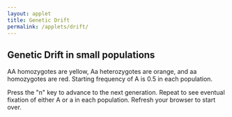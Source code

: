 ```yaml
---
layout: applet
title: Genetic Drift
permalink: /applets/drift/
---
```


## Genetic Drift in small populations

AA homozygotes are yellow, Aa heterozygotes are orange, and aa homozygotes are red. Starting frequency of A is 0.5 in each population.

Press the "n" key to advance to the next generation. Repeat to see eventual fixation of either A or a in each population. Refresh your browser to start over.

<div id="canvas"></div>
<script type="text/javascript">
    // The MIT License (MIT)
    // 
    // Copyright (c) 2019 Paul O. Lewis
    // 
    // Permission is hereby granted, free of charge, to any person obtaining a copy
    // of this software and associated documentation files (the “Software”), to deal
    // in the Software without restriction, including without limitation the rights
    // to use, copy, modify, merge, publish, distribute, sublicense, and/or sell
    // copies of the Software, and to permit persons to whom the Software is
    // furnished to do so, subject to the following conditions:
    // 
    // The above copyright notice and this permission notice shall be included in all
    // copies or substantial portions of the Software.
    // 
    // THE SOFTWARE IS PROVIDED “AS IS”, WITHOUT WARRANTY OF ANY KIND, EXPRESS OR
    // IMPLIED, INCLUDING BUT NOT LIMITED TO THE WARRANTIES OF MERCHANTABILITY,
    // FITNESS FOR A PARTICULAR PURPOSE AND NONINFRINGEMENT. IN NO EVENT SHALL THE
    // AUTHORS OR COPYRIGHT HOLDERS BE LIABLE FOR ANY CLAIM, DAMAGES OR OTHER
    // LIABILITY, WHETHER IN AN ACTION OF CONTRACT, TORT OR OTHERWISE, ARISING FROM,
    // OUT OF OR IN CONNECTION WITH THE SOFTWARE OR THE USE OR OTHER DEALINGS IN THE
    // SOFTWARE.
    // 
    // written by Paul O. Lewis 10-Apr-2019
    
    // width and height of svg
    var w = 600;
    var h = 600;
    
    // There poprows x popcols isolated subpopulations
    var poprows = 4;
    var popcols = 4;
    
    // There indivrows x indivcols diploid individuals per subpopulation
    var indivrows = 3;
    var indivcols = 3;
    
    // Dimensions of cells in which individuals are shown
    var wcell = w/(popcols*indivcols);
    var hcell = h/(poprows*indivrows);
    var cell_avg_diam = (wcell + hcell)/2;
    
    // Radius of circle representing a single individual
    var rindiv = 0.3*cell_avg_diam;

    // Determines amount of Gaussian jigger to impart to each individual's position
    var jigger_stdev = 0.3*cell_avg_diam;
    
    // Genotype colors
    var genotype_color = ["yellow", "orange", "red"];
    
    // Initialize frequency of A allele in all subpopulations
    var freqA = [];
    for (let i = 0; i < poprows; i++) {
        for (let j = 0; j < popcols; j++) {
            freqA.push({"i":i, "j":j, "freq":0.5});
        }
    }
    
    // Returns index into data vector of individual on row indivrow, column indivcol,
    // in the subpopulation at row poprow and column popcol. 
    function getDataIndex(poprow, popcol, indivrow, indivcol) {
        return poprow*popcols*indivrows*indivcols + popcol*indivrows*indivcols + indivrow*indivcols + indivcol;
    }
    
    // Randomly draw a genotype given frequencies of AA, Aa, and aa.
    function drawOneGenotype(pp, pq2, qq) {
        let u = Math.random();
        if (u < pp)
            return 0;
        else if (u < pp + pq2)
            return 1;
        else
            return 2;
    }
    
    // Draw n genotypes for subpop at row i, column j
    // and recompute freqA for that subpop using the new genotypes
    function drawNGenotypes(i, j, n) {
        let k = i*popcols + j;
        let p = freqA[k].freq;
        let pp = p*p;
        let pq2 = 2.0*p*(1.0-p);
        let qq = 1.0 - pp - pq2;
        let pcount = 0;
        let qcount = 0;
        let v = [];
        for (k = 0; k < n; k++) {
            let g = drawOneGenotype(pp, pq2, qq);
            v.push(g);
            if (g == 0) {
                pcount++;
                pcount++;
                }
            else if (g == 1) {
                pcount++;
                qcount++;
                }
            else {
                qcount++;
                qcount++;
                }
        }
        let total_count = pcount + qcount;
        freqA[i*popcols + j].freq = pcount/total_count;
        return v;
    }   
    
    function getCellX(popcol, indivcol) {
        return wcell*(popcol*indivcols + indivcol + 0.5);
    }       
    
    function getCellY(poprow, indivrow) {
        return hcell*(poprow*indivrows + indivrow + 0.5);
    }       
    
    // Data for individuals is stored as list of objects containing information about each individual
    var indiv_data = [];
    for (let i = 0; i < poprows; i++) {
        for (let j = 0; j < popcols; j++) {
            let n = indivrows*indivcols;
            let v = drawNGenotypes(i, j, n);
            for (let k = 0; k < indivrows; k++) {
                for (let m = 0; m < indivcols; m++) {
                    let x = getCellX(j, m);
                    let y = getCellY(i, k);
                    indiv_data.push({"i":i, "j":j, "k":k, "m":m, "x":x, "y":y, "genotype":v[k*indivcols + m]});
                }
            }
        }
    }
    
    function nextGeneration() {
        for (let i = 0; i < poprows; i++) {
            for (let j = 0; j < popcols; j++) {
                let n = indivrows*indivcols;
                let v = drawNGenotypes(i, j, n);
                for (let k = 0; k < indivrows; k++) {
                    for (let m = 0; m < indivcols; m++) {
                        let x = getCellX(j, m);
                        let y = getCellY(i, k);
                        let indiv = getDataIndex(i, j, k, m);
                        indiv_data[indiv].genotype = v[k*indivcols + m];
                    }
                }
            }
        }
        d3.selectAll("circle.indiv")
            .attr("cx", function(d) {return d.x;})
            .attr("cy", function(d) {return d.y;})
            .attr("fill", function(d) {return genotype_color[d.genotype];});
    }
    
    // Data for lines separating populations
    var line_data = [];
    for (let i = 0; i < poprows + 1; i++) {
        let x1 = 0;
        let x2 = w;
        let y1 = (h/poprows)*i;
        let y2 = (h/poprows)*i;
        line_data.push({"x1":x1, "x2":x2, "y1":y1, "y2":y2});
    }
    for (let j = 0; j < popcols + 1; j++) {
        let x1 = (w/popcols)*j;
        let x2 = (w/popcols)*j;
        let y1 = 0;
        let y2 = h;
        line_data.push({"x1":x1, "x2":x2, "y1":y1, "y2":y2});
    }

    // Listen and react to keystrokes
    function keyDown() {
        console.log("key was pressed: " + d3.event.keyCode);
        if (d3.event.keyCode == 78) {
            // 78 is the "n" key
            nextGeneration();
        }
    }
    d3.select("body")
        .on("keydown", keyDown);

    // Select DIV element already created (see above) to hold SVG
    var plot_div = d3.select("div#canvas");

    // Create SVG element
    var plot_svg = plot_div.append("svg")
        .attr("width", w)
        .attr("height", h);

    // Create rect outlining entire area of SVG
    plot_svg.append("rect")
        .attr("x", 0)
        .attr("y", 0)
        .attr("width", w)
        .attr("height", h)
        .attr("fill", "lavender");
        
    // Create circles representing individuals
    plot_svg.selectAll("circle.indiv")
        .data(indiv_data)
        .enter()
        .append("circle")
        .attr("class", "indiv")
        .attr("cx", function(d) {return d.x;})
        .attr("cy", function(d) {return d.y;})
        .attr("r", rindiv)
        .attr("fill", function(d) {return genotype_color[d.genotype];})
        .attr("stroke", "none");

    // Create blue line from center of plot area to right edge
    plot_svg.selectAll("line.popbounds")
        .data(line_data)
        .enter()
        .append("line")
        .attr("class", "popbounds")
        .attr("x1", function(d) {return d.x1;})
        .attr("y1", function(d) {return d.y1;})
        .attr("x2", function(d) {return d.x2;})
        .attr("y2", function(d) {return d.y2;})
        .attr("stroke", "black");
</script>

